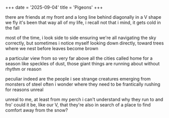+++
date = '2025-09-04'
title = 'Pigeons'
+++

there are friends at my front and a long line behind
diagonally in a V shape we fly
it's been that way all of my life, i recall
not that i mind, it gets cold in the fall

most of the time, i look side to side
ensuring we're all navigating the sky
correctly, but sometimes i notice myself looking down
directly, toward trees where we nest before leaves become brown

a particular view from so very far
above all the cities called home for a season
like speckles of dust, those giant things are
running about without rhythm or reason

peculiar indeed are the people i see
strange creatures emerging from monsters of steel
often i wonder where they need to be
frantically rushing for reasons unreal

unreal to me, at least from my perch
i can't understand why they run to and fro'
could it be, like our V, that they're also in search
of a place to find comfort away from the snow?